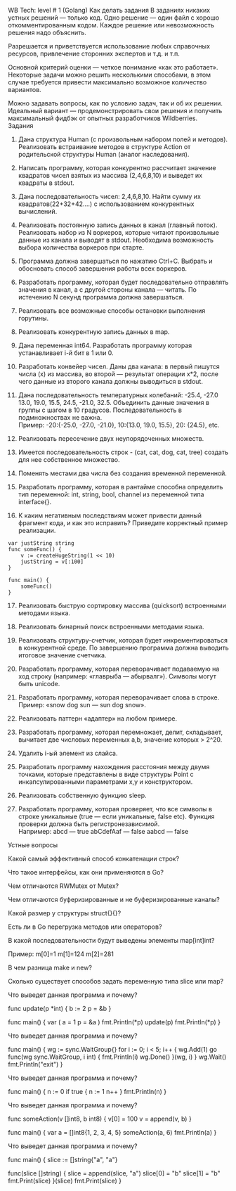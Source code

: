 WB Tech: level # 1 (Golang)
Как делать задания
В заданиях никаких устных решений — только код. Одно решение — один файл с хорошо откомментированным кодом. Каждое решение или невозможность решения надо объяснить.

Разрешается и приветствуется использование любых справочных ресурсов, привлечение сторонних экспертов и т.д. и т.п.


Основной критерий оценки — четкое понимание «как это работает». Некоторые задачи можно решить несколькими способами, в этом случае требуется привести максимально возможное количество вариантов.

Можно задавать вопросы, как по условию задач, так и об их решении. Идеальный вариант — продемонстрировать свои решения и получить максимальный фидбэк от опытных разработчиков Wildberries.  
Задания  
1. Дана структура Human (с произвольным набором полей и методов). Реализовать встраивание методов в структуре Action от родительской структуры Human (аналог наследования).

2. Написать программу, которая конкурентно рассчитает значение квадратов чисел взятых из массива (2,4,6,8,10) и выведет их квадраты в stdout.

3. Дана последовательность чисел: 2,4,6,8,10. Найти сумму их квадратов(22+32+42….) с использованием конкурентных вычислений.


4. Реализовать постоянную запись данных в канал (главный поток). Реализовать набор из N воркеров, которые читают произвольные данные из канала и выводят в stdout. Необходима возможность выбора количества воркеров при старте.

5. Программа должна завершаться по нажатию Ctrl+C. Выбрать и обосновать способ завершения работы всех воркеров.



6. Разработать программу, которая будет последовательно отправлять значения в канал, а с другой стороны канала — читать. По истечению N секунд программа должна завершаться.


7. Реализовать все возможные способы остановки выполнения горутины.


8. Реализовать конкурентную запись данных в map.


9. Дана переменная int64. Разработать программу которая устанавливает i-й бит в 1 или 0.


10. Разработать конвейер чисел. Даны два канала: в первый пишутся числа (x) из массива, во второй — результат операции x*2, после чего данные из второго канала должны выводиться в stdout.


11. Дана последовательность температурных колебаний: -25.4, -27.0 13.0, 19.0, 15.5, 24.5, -21.0, 32.5. Объединить данные значения в группы с шагом в 10 градусов. Последовательность в подмножноствах не важна.  
Пример: -20:{-25.0, -27.0, -21.0}, 10:{13.0, 19.0, 15.5}, 20: {24.5}, etc.


12. Реализовать пересечение двух неупорядоченных множеств.


13. Имеется последовательность строк - (cat, cat, dog, cat, tree) создать для нее собственное множество.


14. Поменять местами два числа без создания временной переменной.


15. Разработать программу, которая в рантайме способна определить тип переменной: int, string, bool, channel из переменной типа interface{}.


16. К каким негативным последствиям может привести данный фрагмент кода, и как это исправить? Приведите корректный пример реализации.


```
var justString string
func someFunc() {
    v := createHugeString(1 << 10)
    justString = v[:100]
}

func main() {
    someFunc()
}
```

17. Реализовать быструю сортировку массива (quicksort) встроенными методами языка.


18. Реализовать бинарный поиск встроенными методами языка.


19. Реализовать структуру-счетчик, которая будет инкрементироваться в конкурентной среде. По завершению программа должна выводить итоговое значение счетчика.


20. Разработать программу, которая переворачивает подаваемую на ход строку (например: «главрыба — абырвалг»). Символы могут быть unicode.


21. Разработать программу, которая переворачивает слова в строке.
Пример: «snow dog sun — sun dog snow».


22. Реализовать паттерн «адаптер» на любом примере.


23. Разработать программу, которая перемножает, делит, складывает, вычитает две числовых переменных a,b, значение которых > 2^20.


24. Удалить i-ый элемент из слайса.


25. Разработать программу нахождения расстояния между двумя точками, которые представлены в виде структуры Point с инкапсулированными параметрами x,y и конструктором.


26. Реализовать собственную функцию sleep.


27. Разработать программу, которая проверяет, что все символы в строке уникальные (true — если уникальные, false etc). Функция проверки должна быть регистронезависимой.  
Например:
abcd — true
abCdefAaf — false
aabcd — false

Устные вопросы

Какой самый эффективный способ конкатенации строк?


Что такое интерфейсы, как они применяются в Go?


Чем отличаются RWMutex от Mutex?


Чем отличаются буферизированные и не буферизированные каналы?


Какой размер у структуры struct{}{}?


Есть ли в Go перегрузка методов или операторов?


В какой последовательности будут выведены элементы map[int]int?

Пример:
m[0]=1
m[1]=124
m[2]=281


В чем разница make и new?


Сколько существует способов задать переменную типа slice или map?


Что выведет данная программа и почему?


func update(p *int) {
b := 2
p = &b
}

func main() {
var (
a = 1
p = &a
)
fmt.Println(*p)
update(p)
fmt.Println(*p)
}

Что выведет данная программа и почему?


func main() {
wg := sync.WaitGroup{}
for i := 0; i < 5; i++ {
wg.Add(1)
go func(wg sync.WaitGroup, i int) {
fmt.Println(i)
wg.Done()
}(wg, i)
}
wg.Wait()
fmt.Println("exit")
}

Что выведет данная программа и почему?


func main() {
n := 0
if true {
n := 1
n++
}
fmt.Println(n)
}


Что выведет данная программа и почему?


func someAction(v []int8, b int8) {
v[0] = 100
v = append(v, b)
}

func main() {
var a = []int8{1, 2, 3, 4, 5}
someAction(a, 6)
fmt.Println(a)
}


Что выведет данная программа и почему?


func main() {
slice := []string{"a", "a"}

func(slice []string) {
slice = append(slice, "a")
slice[0] = "b"
slice[1] = "b"
fmt.Print(slice)
}(slice)
fmt.Print(slice)
}
